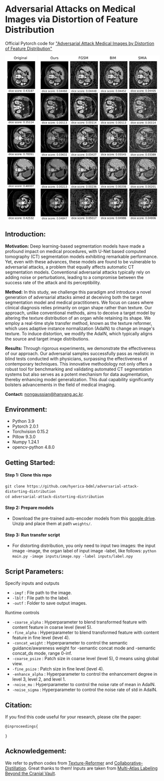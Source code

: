 # Adversarial Attacks on Medical Images via Distortion of Feature Distribution

Official Pytorch code for ["Adversarial Attack Medical Images by Distortion of Feature Distribution"]() 

<img src="./figs/case_study.png" width="600">

## Introduction:
**Motivation:** Deep learning-based segmentation models have made a profound impact on medical procedures, with U-Net based computed tomography (CT) segmentation models exhibiting remarkable performance. Yet, even with these advances, these models are found to be vulnerable to adversarial attacks, a problem that equally affects automatic CT segmentation models. Conventional adversarial attacks typically rely on adding noise or perturbations, leading to a compromise between the success rate of the attack and its perceptibility.

**Method:** In this study, we challenge this paradigm and introduce a novel generation of adversarial attacks aimed at deceiving both the target segmentation model and medical practitioners. We focus on cases where clinical diagnosis relies primarily on organ shape rather than texture. Our approach, unlike conventional methods, aims to deceive a target model by altering the texture distribution of an organ while retaining its shape. We employ a real-time style transfer method, known as the texture reformer, which uses adaptive instance normalization (AdaIN) to change an image's texture. To induce distortion, we modify the AdaIN, which typically aligns the source and target image distributions.

**Results:** Through rigorous experiments, we demonstrate the effectiveness of our approach. Our adversarial samples successfully pass as realistic in blind tests conducted with physicians, surpassing the effectiveness of contemporary techniques. This innovative methodology not only offers a robust tool for benchmarking and validating automated CT segmentation systems but also serves as a potent mechanism for data augmentation, thereby enhancing model generalization. This dual capability significantly bolsters advancements in the field of medical imaging.

**Contact:** nongaussian@hanyang.ac.kr.


## Environment:
- Python 3.9
- Pytorch 2.0.1
- Torchvision 0.15.2
- Pillow 9.3.0
- Numpy 1.24.1
- opencv-python 4.8.0

## Getting Started:
#### Step 1: Clone this repo

`git clone https://github.com/hyerica-bdml/adversarial-attack-distorting-distribution`  
`cd adversarial-attack-distorting-distribution`

#### Step 2: Prepare models

- Download the pre-trained auto-encoder models from this [google drive](). Unzip and place them at path `weights/`.

#### Step 3: Run transfer script

- For distorting distribution, you only need to input two images: the input image -image, the organ label of input image -label, like follows:
`python main.py -image inputs/image.npy -label inputs/label.npy`


## Script Parameters:
Specify inputs and outputs

- `-imgf` : File path to the image.
- `-lblf` : File path to the label.
- `-outf` : Folder to save output images.

Runtime controls

- `-coarse_alpha` : Hyperparameter to blend transformed feature with content feature in coarse level (level 5).
- `-fine_alpha` : Hyperparameter to blend transformed feature with content feature in fine level (level 4).
- `-concat_weight` : Hyperparameter to control the semantic guidance/awareness weight for -semantic concat mode and -semantic concat_ds mode, range 0-inf.
- `-coarse_psize` : Patch size in coarse level (level 5), 0 means using global view.
- `-fine_psize` : Patch size in fine level (level 4).
- `-enhance_alpha` : Hyperparameter to control the enhancement degree in level 3, level 2, and level 1.
- `-noise_mu` : Hyperparameter to control the noise rate of mean in AdaIN.
- `-noise_sigma` : Hyperparameter to control the noise rate of std in AdaIN.

## Citation:
If you find this code useful for your research, please cite the paper:
```
@inproceedings{

}
```

## Acknowledgement:
We refer to python codes from [Texture-Reformer](https://github.com/EndyWon/Texture-Reformer) and [Collaborative-Distillation](https://github.com/MingSun-Tse/Collaborative-Distillation). Great thanks to them!
Inputs are taken from [Multi-Atlas Labeling Beyond the Cranial Vault](https://www.synapse.org/#!Synapse:syn3193805/wiki/217789).
